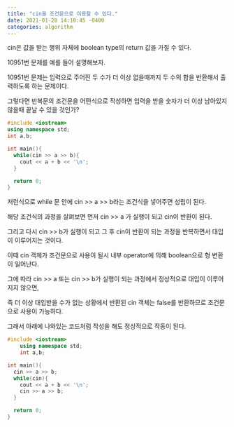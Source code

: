```yaml
---
title: "cin을 조건문으로 이용할 수 있다."
date: 2021-01-28 14:10:45 -0400
categories: algorithm
---
```

cin은 값을 받는 행위 자체에 boolean type의 return 값을 가질 수 있다.

10951번 문제를 예를 들어 설명해보자.

10951번 문제는 입력으로 주어진 두 수가 더 이상 없을때까지 두 수의 합을 반환해서 출력하도록 하는 문제이다.

그렇다면 반복문의 조건문을 어떤식으로 작성하면 입력을 받을 숫자가 더 이상 남아있지 않을때 끝날 수 있을 것인가?


```cpp
#include <iostream>
using namespace std;
int a,b;

int main(){
  while(cin >> a >> b){
    cout << a + b << '\n';
  }

  return 0;
}
```

저런식으로 while 문 안에 cin >> a >> b라는 조건식을 넣어주면 성립이 된다.

해당 조건식의 과정을 살펴보면 먼저 cin >> a 가 실행이 되고 cin이 반환이 된다.

그리고 다시 cin >> b가 실행이 되고 그 후 cin이 반환이 되는 과정을 반복하면서 대입이 이루어지는 것이다.

이때 cin 객체가 조건문으로 사용이 될시 내부 operator에 의해 boolean으로 형 변환이 일어난다.

그에 따라 cin >> a 또는 cin >> b가 실행이 되는 과정에서 정상적으로 대입이 이루어지지 않으면, 

즉 더 이상 대입받을 수가 없는 상황에서 반환된 cin 객체는 false를 반환하므로 조건문으로 사용이 가능하다.


그래서 아래에 나와있는 코드처럼 작성을 해도 정상적으로 작동이 된다.

```cpp
#include <iostream>
	using namespace std;
	int a,b;

int main(){
  cin >> a >> b;
  while(cin){
    cout << a + b << '\n';
    cin >> a >> b;
  }

  return 0;
}
```
